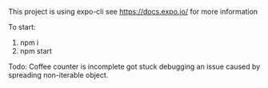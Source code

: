 This project is using expo-cli
see https://docs.expo.io/ for more information

To start:
1. npm i
2. npm start

Todo:
Coffee counter is incomplete
got stuck debugging an issue caused by spreading non-iterable object.
